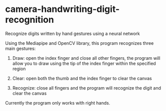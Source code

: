 # camera-handwriting-digit-recognition
Recognize digits written by hand gestures using a neural network

Using the Mediapipe and OpenCV library, this program recognizes three main gestures:
1. Draw: open the index finger and close all other fingers, the program will allow you to draw using the tip of the index finger within the specified region

2. Clear: open both the thumb and the index finger to clear the canvas

3. Recognize: close all fingers and the program will recognize the digit and clear the canvas

Currently the program only works with right hands.
